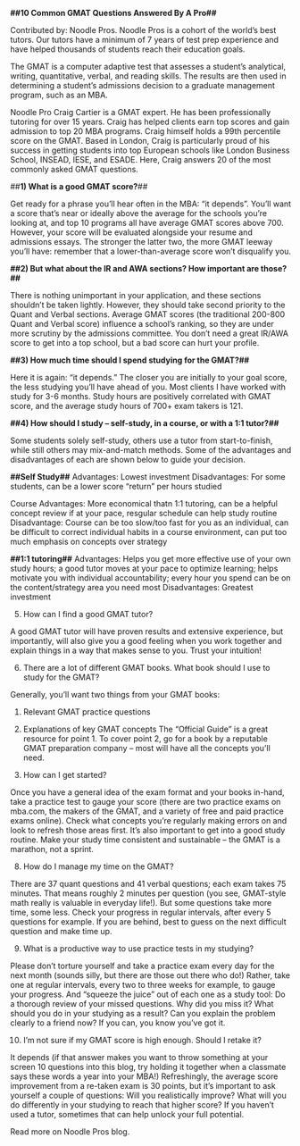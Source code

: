 **##10 Common GMAT Questions Answered By A Pro##**

Contributed by: Noodle Pros. Noodle Pros is a cohort of the world’s best tutors. Our tutors have a minimum of 7 years of test prep experience and have helped thousands of students reach their education goals.

The GMAT is a computer adaptive test that assesses a student’s analytical, writing, quantitative, verbal, and reading skills. The results are then used in determining a student’s admissions decision to a graduate management program, such as an MBA. 

Noodle Pro Craig Cartier is a GMAT expert. He has been professionally tutoring for over 15 years. Craig has helped clients earn top scores and gain admission to top 20 MBA programs. Craig himself holds a 99th percentile score on the GMAT. Based in London, Craig is particularly proud of his success in getting students into top European schools like London Business School, INSEAD, IESE, and ESADE. 
Here, Craig answers 20 of the most commonly asked GMAT questions.

##**1) What is a good GMAT score?**##

Get ready for a phrase you’ll hear often in the MBA: “it depends”. You’ll want a score that’s near or ideally above the average for the schools you’re looking at, and top 10 programs all have average GMAT scores above 700. However, your score will be evaluated alongside your resume and admissions essays. The stronger the latter two, the more GMAT leeway you’ll have: remember that a lower-than-average score won’t disqualify you.

**##2)	But what about the IR and AWA sections? How important are those?##**

There is nothing unimportant in your application, and these sections shouldn’t be taken lightly. However, they should take second priority to the Quant and Verbal sections. Average GMAT scores (the traditional 200-800 Quant and Verbal score) influence a school’s ranking, so they are under more scrutiny by the admissions committee. You don’t need a great IR/AWA score to get into a top school, but a bad score can hurt your profile.

**##3)	How much time should I spend studying for the GMAT?##**

Here it is again: “it depends.” The closer you are initially to your goal score, the less studying you’ll have ahead of you. Most clients I have worked with study for 3-6 months. Study hours are positively correlated with GMAT score, and the average study hours of 700+ exam takers is 121.

**##4)	How should I study – self-study, in a course, or with a 1:1 tutor?##**

Some students solely self-study, others use a tutor from start-to-finish, while still others may mix-and-match methods. Some of the advantages and disadvantages of each are shown below to guide your decision.

**##Self Study##**
Advantages: Lowest investment
Disadvantages: For some students, can be a lower score “return” per hours studied 

Course
Advantages: More economical thatn 1:1 tutoring, can be a helpful concept review if at your pace, resgular schedule can help study routine
Disadvantage: Course can be too slow/too fast for you as an individual, can be difficult to correct individual habits in a course environment, can put too much emphasis on concepts over strategy

**##1:1 tutoring##**
Advantages: Helps you get more effective use of your own study hours; a good tutor moves at your pace to optimize learning; helps motivate you with individual accountability; every hour you spend can be on the content/strategy area you need most
Disadvantages: Greatest investment

5)	How can I find a good GMAT tutor?

A good GMAT tutor will have proven results and extensive experience, but importantly, will also give you a good feeling when you work together and explain things in a way that makes sense to you. Trust your intuition!

6)	There are a lot of different GMAT books. What book should I use to study for the GMAT?

Generally, you’ll want two things from your GMAT books:
1)	Relevant GMAT practice questions
2)	Explanations of key GMAT concepts
The “Official Guide” is a great resource for point 1. To cover point 2, go for a book by a reputable GMAT preparation company – most will have all the concepts you’ll need.

7)	How can I get started?

Once you have a general idea of the exam format and your books in-hand, take a practice test to gauge your score (there are two practice exams on mba.com, the makers of the GMAT, and a variety of free and paid practice exams online). Check what concepts you’re regularly making errors on and look to refresh those areas first. It’s also important to get into a good study routine. Make your study time consistent and sustainable – the GMAT is a marathon, not a sprint.

8)	How do I manage my time on the GMAT?

There are 37 quant questions and 41 verbal questions; each exam takes 75 minutes. That means roughly 2 minutes per question (you see, GMAT-style math really is valuable in everyday life!). But some questions take more time, some less. Check your progress in regular intervals, after every 5 questions for example. If you are behind, best to guess on the next difficult question and make time up. 

9)	What is a productive way to use practice tests in my studying?

Please don’t torture yourself and take a practice exam every day for the next month (sounds silly, but there are those out there who do!) Rather, take one at regular intervals, every two to three weeks for example, to gauge your progress. And “squeeze the juice” out of each one as a study tool: Do a thorough review of your missed questions. Why did you miss it? What should you do in your studying as a result? Can you explain the problem clearly to a friend now? If you can, you know you’ve got it.

10)	I’m not sure if my GMAT score is high enough. Should I retake it?

It depends (if that answer makes you want to throw something at your screen 10 questions into this blog, try holding it together when a classmate says these words a year into your MBA!) Refreshingly, the average score improvement from a re-taken exam is 30 points, but it’s important to ask yourself a couple of questions: Will you realistically improve? What will you do differently in your studying to reach that higher score?  If you haven’t used a tutor, sometimes that can help unlock your full potential.


Read more on Noodle Pros blog. 



